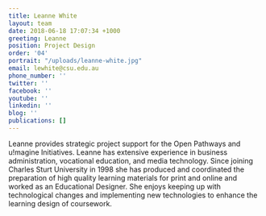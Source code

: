 ```yaml
---
title: Leanne White
layout: team
date: 2018-06-18 17:07:34 +1000
greeting: Leanne
position: Project Design
order: '04'
portrait: "/uploads/leanne-white.jpg"
email: lewhite@csu.edu.au
phone_number: ''
twitter: ''
facebook: ''
youtube: ''
linkedin: ''
blog: ''
publications: []
---
```

Leanne provides strategic project support for the Open Pathways and u!magine Initiatives. Leanne has extensive experience in business administration, vocational education, and media technology. Since joining Charles Sturt University in 1998 she has produced and coordinated the preparation of high quality learning materials for print and online and worked as an Educational Designer. She enjoys keeping up with technological changes and implementing new technologies to enhance the learning design of coursework.